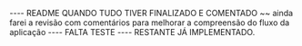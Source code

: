 
---- README QUANDO TUDO TIVER FINALIZADO E COMENTADO ~~ ainda farei a revisão com comentários para melhorar a compreensão do fluxo da aplicação
---- FALTA TESTE ---- RESTANTE JÁ IMPLEMENTADO.
